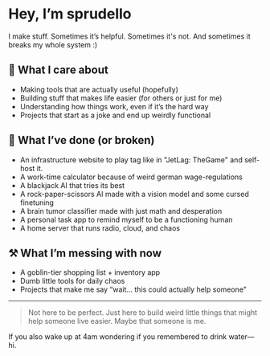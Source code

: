 # Hey, I’m sprudello

I make stuff. Sometimes it’s helpful. Sometimes it's not. And sometimes it breaks my whole system :)

## 🧠 What I care about

- Making tools that are actually useful (hopefully)
- Building stuff that makes life easier (for others or just for me)
- Understanding how things work, even if it’s the hard way
- Projects that start as a joke and end up weirdly functional

## 🔨 What I’ve done (or broken)

- An infrastructure website to play tag like in "JetLag: TheGame" and self-host it.
- A work-time calculator because of weird german wage-regulations
- A blackjack AI that tries its best
- A rock-paper-scissors AI made with a vision model and some cursed finetuning
- A brain tumor classifier made with just math and desperation
- A personal task app to remind myself to be a functioning human
- A home server that runs radio, cloud, and chaos


## ⚒️ What I’m messing with now

- A goblin-tier shopping list + inventory app
- Dumb little tools for daily chaos
- Projects that make me say “wait... this could actually help someone”

---

> Not here to be perfect. Just here to build weird little things that might help someone live easier. Maybe that someone is me.

If you also wake up at 4am wondering if you remembered to drink water—hi.
